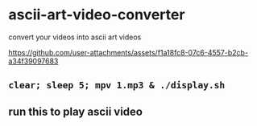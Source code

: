 # ascii-art-video-converter
convert your videos into ascii art videos


https://github.com/user-attachments/assets/f1a18fc8-07c6-4557-b2cb-a34f39097683

## `clear; sleep 5; mpv 1.mp3 & ./display.sh`
## run this to play ascii video

